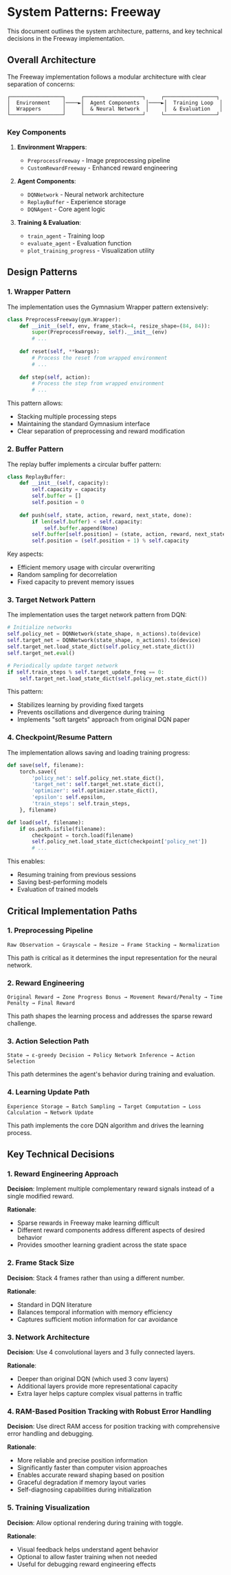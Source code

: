# System Patterns: Freeway

This document outlines the system architecture, patterns, and key technical decisions in the Freeway implementation.

## Overall Architecture

The Freeway implementation follows a modular architecture with clear separation of concerns:

```
┌─────────────────┐     ┌───────────────────┐     ┌─────────────────┐
│  Environment    │────►│  Agent Components  │────►│  Training Loop  │
│  Wrappers       │     │  & Neural Network  │     │  & Evaluation   │
└─────────────────┘     └───────────────────┘     └─────────────────┘
```

### Key Components

1. **Environment Wrappers**:
   - `PreprocessFreeway` - Image preprocessing pipeline
   - `CustomRewardFreeway` - Enhanced reward engineering

2. **Agent Components**:
   - `DQNNetwork` - Neural network architecture
   - `ReplayBuffer` - Experience storage
   - `DQNAgent` - Core agent logic

3. **Training & Evaluation**:
   - `train_agent` - Training loop
   - `evaluate_agent` - Evaluation function
   - `plot_training_progress` - Visualization utility

## Design Patterns

### 1. Wrapper Pattern

The implementation uses the Gymnasium Wrapper pattern extensively:

```python
class PreprocessFreeway(gym.Wrapper):
    def __init__(self, env, frame_stack=4, resize_shape=(84, 84)):
        super(PreprocessFreeway, self).__init__(env)
        # ...
    
    def reset(self, **kwargs):
        # Process the reset from wrapped environment
        # ...
    
    def step(self, action):
        # Process the step from wrapped environment
        # ...
```

This pattern allows:
- Stacking multiple processing steps
- Maintaining the standard Gymnasium interface
- Clear separation of preprocessing and reward modification

### 2. Buffer Pattern

The replay buffer implements a circular buffer pattern:

```python
class ReplayBuffer:
    def __init__(self, capacity):
        self.capacity = capacity
        self.buffer = []
        self.position = 0
    
    def push(self, state, action, reward, next_state, done):
        if len(self.buffer) < self.capacity:
            self.buffer.append(None)
        self.buffer[self.position] = (state, action, reward, next_state, done)
        self.position = (self.position + 1) % self.capacity
```

Key aspects:
- Efficient memory usage with circular overwriting
- Random sampling for decorrelation
- Fixed capacity to prevent memory issues

### 3. Target Network Pattern

The implementation uses the target network pattern from DQN:

```python
# Initialize networks
self.policy_net = DQNNetwork(state_shape, n_actions).to(device)
self.target_net = DQNNetwork(state_shape, n_actions).to(device)
self.target_net.load_state_dict(self.policy_net.state_dict())
self.target_net.eval()

# Periodically update target network
if self.train_steps % self.target_update_freq == 0:
    self.target_net.load_state_dict(self.policy_net.state_dict())
```

This pattern:
- Stabilizes learning by providing fixed targets
- Prevents oscillations and divergence during training
- Implements "soft targets" approach from original DQN paper

### 4. Checkpoint/Resume Pattern

The implementation allows saving and loading training progress:

```python
def save(self, filename):
    torch.save({
        'policy_net': self.policy_net.state_dict(),
        'target_net': self.target_net.state_dict(),
        'optimizer': self.optimizer.state_dict(),
        'epsilon': self.epsilon,
        'train_steps': self.train_steps,
    }, filename)

def load(self, filename):
    if os.path.isfile(filename):
        checkpoint = torch.load(filename)
        self.policy_net.load_state_dict(checkpoint['policy_net'])
        # ...
```

This enables:
- Resuming training from previous sessions
- Saving best-performing models
- Evaluation of trained models

## Critical Implementation Paths

### 1. Preprocessing Pipeline

```
Raw Observation → Grayscale → Resize → Frame Stacking → Normalization
```

This path is critical as it determines the input representation for the neural network.

### 2. Reward Engineering

```
Original Reward → Zone Progress Bonus → Movement Reward/Penalty → Time Penalty → Final Reward
```

This path shapes the learning process and addresses the sparse reward challenge.

### 3. Action Selection Path

```
State → ε-greedy Decision → Policy Network Inference → Action Selection
```

This path determines the agent's behavior during training and evaluation.

### 4. Learning Update Path

```
Experience Storage → Batch Sampling → Target Computation → Loss Calculation → Network Update
```

This path implements the core DQN algorithm and drives the learning process.

## Key Technical Decisions

### 1. Reward Engineering Approach

**Decision**: Implement multiple complementary reward signals instead of a single modified reward.

**Rationale**: 
- Sparse rewards in Freeway make learning difficult
- Different reward components address different aspects of desired behavior
- Provides smoother learning gradient across the state space

### 2. Frame Stack Size

**Decision**: Stack 4 frames rather than using a different number.

**Rationale**:
- Standard in DQN literature
- Balances temporal information with memory efficiency
- Captures sufficient motion information for car avoidance

### 3. Network Architecture

**Decision**: Use 4 convolutional layers and 3 fully connected layers.

**Rationale**:
- Deeper than original DQN (which used 3 conv layers)
- Additional layers provide more representational capacity
- Extra layer helps capture complex visual patterns in traffic

### 4. RAM-Based Position Tracking with Robust Error Handling

**Decision**: Use direct RAM access for position tracking with comprehensive error handling and debugging.

**Rationale**:
- More reliable and precise position information
- Significantly faster than computer vision approaches
- Enables accurate reward shaping based on position
- Graceful degradation if memory layout varies
- Self-diagnosing capabilities during initialization

### 5. Training Visualization

**Decision**: Allow optional rendering during training with toggle.

**Rationale**:
- Visual feedback helps understand agent behavior
- Optional to allow faster training when not needed
- Useful for debugging reward engineering effects
